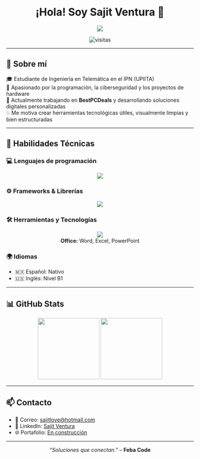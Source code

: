 <h1 align="center">¡Hola! Soy Sajit Ventura 👋</h1>

<p align="center">
  <img src="https://readme-typing-svg.herokuapp.com/?lines=Desarrollador+FullStack;Apasionado+por+la+IA+y+los+Sistemas+Distribuidos;Estudiante+de+Ingeniería+en+Telemática+en+el+IPN-UPIITA;&center=true&size=22&width=600" />
</p>

<p align="center">
  <img src="https://komarev.com/ghpvc/?username=EseWey21&label=Visitas+al+perfil&color=brightgreen" alt="visitas" />
</p>

---

## 🙋 Sobre mí

🎓 Estudiante de Ingeniería en Telemática en el IPN (UPIITA)  
🧠 Apasionado por la programación, la ciberseguridad y los proyectos de hardware  
🚀 Actualmente trabajando en **BestPCDeals** y desarrollando soluciones digitales personalizadas  
💡 Me motiva crear herramientas tecnológicas útiles, visualmente limpias y bien estructuradas

---

## 🧠 Habilidades Técnicas

### 💻 Lenguajes de programación
<p align="center">
  <img src="https://skillicons.dev/icons?i=c,cpp,python,cs,js,css" />
</p>

### ⚙️ Frameworks & Librerías
<p align="center">
  <img src="https://skillicons.dev/icons?i=react,nodejs,dotnet" />
</p>

### 🛠️ Herramientas y Tecnologías
<p align="center">
  <img src="https://skillicons.dev/icons?i=mysql,postgresql,postman,latex" />
  <br />
  <strong>Office:</strong> Word, Excel, PowerPoint
</p>

### 🌍 Idiomas
- 🇲🇽 Español: Nativo  
- 🇺🇸 Inglés: Nivel B1

---

## 📊 GitHub Stats

<p align="center">
  <img src="https://github-readme-stats.vercel.app/api?username=EseWey21&show_icons=true&theme=tokyonight" height="165" />
  <img src="https://github-readme-stats.vercel.app/api/top-langs/?username=EseWey21&layout=compact&theme=tokyonight" height="165" />
</p>

---

## 📫 Contacto

- 📧 Correo: [sajitlove@hotmail.com](mailto:sajitlove@hotmail.com)  
- 💼 LinkedIn: [Sajit Ventura](https://www.linkedin.com/in/sajit-ventura-4197411b7/)  
- 🌐 Portafolio: [En construcción](https://github.com/EseWey21/portafolio)

---

<p align="center">
  <em>“Soluciones que conectan.”</em> – <strong>Feba Code</strong>
</p>
